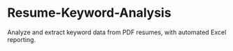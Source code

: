 # Resume-Keyword-Analysis
Analyze and extract keyword data from PDF resumes, with automated Excel reporting.
